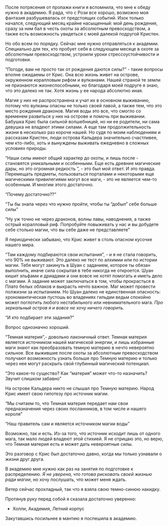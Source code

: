 После потрясения от пропажи книги я вспомнила, что мне к обеду нужно в академию. Я рада, что с Рози все хорошо, возможно
моя фантазия разбушевалась от предстоящих событий. Изок только начался, следующий месяц крайне насыщенный: мой день
рождения, сразу за ним бал в честь охоты за абсолютным превосходством, а также есть возможность увидеться с моей далекой
подругой Кристен.

Но обо всем по порядку. Сейчас мне нужно отправляться к академии. Специально для тех, кто пробует себя в следующем
месяце в охоте за _абсолютным_ превосходством, устроили уроки стрессоустойчивости и подготовки.

“Погоди, вам не просто так от рождения даются силы?” - такие вопросы вполне ожидаемы от Крис. Она всю жизнь живет на
острове, окруженном коралловым рифом и вулканами. Нашей страной те земли не признаются жизнеспособными, но благодаря
моей подруге я знаю, что это далеко не так. Хотя жизнь у ее народа абсолютно иная.

Магия у них не распространена и учат их в основном выживанию, потому что вулканы опасны не только своей лавой, а также
тем, что это место рождения драконов. Магия воды это все, что смогло со временем развиться у них на острове и помочь при
выживании. Бабушка Крис была сильной волшебницей, но ни ее родители, ни сама девушка не владеют этими силами. А еще там
продолжительность жизни в несколько раз короче нашей. Но судя по моим наблюдениям и рассказам Кристен, люди острова
Кальдера значительно счастливее, чем кто-либо, хоть и вынуждены выживать ежедневно в сложных условиях природы.

“Наши силы имеют общий характер до охоты, и лишь после - становятся уникальными и особенными. Еще есть древние
магические дары, но это огромная редкость ”, - это был мой ответ. И это правда. Перемещать предметы, пользоваться
порталами и некоторыми еще магическими привилегиями могут все маги, - это не является чем-то особенным. И многим этого
достаточно.

“Почему достаточно??”

“Ты бы знала через что нужно пройти, чтобы ты “добыл” себе больше силы”

“Ну уж точно не через драконов, волны лавы, наводнения, а также острый коралловый риф. Попробуйте повыживать у нас и вы
добудете себе столько магии, что вы себе даже не представляете”

Я периодически забываю, что Крис живет в столь опасном кусочке нашего мира.

“Там каждому подбираются свои испытания”, - и я не стала говорить, что 90% не выживают. Это далеко не тест по алхимии
или по истории магии. Тебя могут закинуть в Шуан с заданием, которое ты обязан выполнить, иначе сила сокрытая в тебе
никогда не откроется. Шуан кишит эльфами и дриадами и они вовсе не хотят помогать и иметь дело с магами. А задание может
заключаться в том, чтобы прокрасться в Плато белых облаков и выкрасть нечто важное. Маг может провести полжизни за
испытанием. Но Шуан далеко не единственная опасность: хрономантическая пустошь во владениях гильдии ведьм спокойно может
поглотить любого нестабильного или невнимательного мага. _Про зеркальный остров я и вовсе не хочу ничего говорить._

“И кто подбирает эти задания?”

Вопрос однозначно хороший.

“Темная материя”,- довольно лаконичный ответ. Темная материя является источником нашей магической энергии, и лишь
избранные маги знают как преобразовать темную материю в нечто невероятно сильное. Все выжившие после охоты за абсолютным
превосходством получают возможность узнать больше про Темную материю и только через нее могут раскрыть свой глубинный
магический потенциал.

“Это какое-то существо? Как “материя” может что-то назначить? Звучит слишком забавно”

На острове Кальдера никто не слышал про Темную материю. Народ Крис имеет свою гипотезу про источник магии.

“Мы считаем то, что Темная материя передает нам свои предназначения через своих посланников, в том числе и нашего
короля”

“Наш правитель сам и является источником магии воды”

Возможно, так и есть. Из-за того, что источник исходит лишь от одного мага, так мало людей владеют этой стихией. Я не
отрицаю это, но верю, что Темная материя есть и может дать невероятные силы.

Это разговор с Крис был достаточно давно, когда мы только узнавали о жизни друг друга.

В академию мне нужно как раз на занятия по подготовке к распределению. _Я не уверена, что готова рисковать своей жизнью
ради магии_, но хочу послушать, что может меня ждать.

Ветер сейчас прохладный, так что я взяла свою темно-синюю накидку.

Протянув руку перед собой я сказала достаточно уверенно:

- Холли, Академия, Летний корпус

Закутавшись посильнее в мантию я поспешила в академию.

